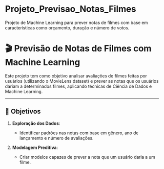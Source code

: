 # Projeto_Previsao_Notas_Filmes
Projeto de Machine Learning para prever notas de filmes com base em características como orçamento, duração e número de votos.


# 🎬 Previsão de Notas de Filmes com Machine Learning

Este projeto tem como objetivo analisar avaliações de filmes feitas por usuários (utilizando o MovieLens dataset) e prever as notas que os usuários dariam a determinados filmes, aplicando técnicas de Ciência de Dados e Machine Learning.

---

## 📌 Objetivos

1. **Exploração dos Dados**:  
   - Identificar padrões nas notas com base em gênero, ano de lançamento e número de avaliações.

2. **Modelagem Preditiva**:  
   - Criar modelos capazes de prever a nota que um usuário daria a um filme.
